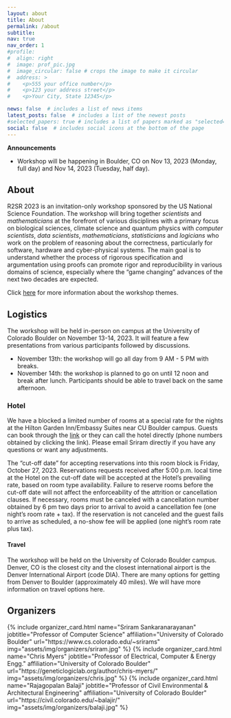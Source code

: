 ```yaml
---
layout: about
title: About
permalink: /about
subtitle:
nav: true
nav_order: 1
#profile:
#  align: right
#  image: prof_pic.jpg
#  image_circular: false # crops the image to make it circular
#  address: >
#    <p>555 your office number</p>
#    <p>123 your address street</p>
#    <p>Your City, State 12345</p>

news: false  # includes a list of news items
latest_posts: false  # includes a list of the newest posts
#selected_papers: true # includes a list of papers marked as "selected={true}"
social: false  # includes social icons at the bottom of the page
---
```


**Announcements**

 - Workshop will be happening in Boulder, CO on Nov 13, 2023 (Monday, full day) and Nov 14, 2023 (Tuesday, half day).

## About

R2SR 2023 is an invitation-only workshop sponsored by the US National Science
Foundation. The workshop will bring together _scientists_ and _mathematicians_
at the forefront of various disciplines with a primary focus on biological
sciences, climate science and quantum physics with _computer scientists_, _data
scientists_, _mathematicians_, _statisticians_ and _logicians_ who work on the
problem of reasoning about the correctness, particularly for software, hardware
and cyber-physical systems. The main goal is to understand whether the process
of rigorous specification and argumentation using proofs can  promote
rigor and reproducibility in various domains of science, especially where the
“game changing” advances of the next two decades are expected.

Click [here](https://r2sr.github.io/themes/) for more information about the
workshop themes.

## Logistics

The workshop will be held in-person on campus at the University of Colorado Boulder on November 13-14, 2023. It will feature a few presentations from various participants followed by discussions.
  - November 13th: the workshop will go all day from 9 AM - 5 PM with breaks.
  - November 14th: the workshop is planned to go on until 12 noon and break after lunch. Participants should be able to travel back on the same afternoon.
  



### Hotel

We have a blocked a limited number of rooms at a special rate for the nights at the Hilton Garden Inn/Embassy Suites near CU Boulder campus. Guests can book through the [link](https://www.hilton.com/en/attend-my-event/cu-dept-of-computer-science/) or they can call the hotel directly (phone numbers obtained by clicking the link). Please email Sriram directly if you  have any questions or want any adjustments. 

The “cut-off date” for accepting reservations into this room block is Friday, October 27, 2023. Reservations requests received
after 5:00 p.m. local time at the Hotel on the cut-off date will be accepted at the Hotel’s prevailing rate, based on room type
availability. Failure to reserve rooms before the cut-off date will not affect the enforceability of the attrition or cancellation
clauses.  If necessary, rooms must be canceled with a cancellation number obtained by 6 pm two days prior to arrival to avoid a
cancellation fee (one night’s room rate + tax). If the reservation is not canceled and the guest fails to arrive as scheduled, a no-show fee will be applied (one night’s room rate plus tax). 


#### Travel

The workshop will be held on the University of Colorado Boulder campus. Denver, CO is the closest city and the closest international airport is the Denver International Airport (code DIA). There are many options for getting from Denver to Boulder (approximately 40 miles). We will have more information on travel options here.

## Organizers

<div class="row row-cols-2 projects pt-3 pb-3">
  {% include organizer_card.html name="Sriram Sankaranarayanan" jobtitle="Professor of Computer Science" affiliation="University of Colorado Boulder" url="https://www.cs.colorado.edu/~srirams" img="assets/img/organizers/sriram.jpg" %}
  {% include organizer_card.html name="Chris Myers" jobtitle="Professor of Electrical, Computer & Energy Engg." affiliation="University of Colorado Boulder" url="https://geneticlogiclab.org/author/chris-myers/" img="assets/img/organizers/chris.jpg" %}
  {% include organizer_card.html name="Rajagopalan Balaji" jobtitle="Professor of Civil Environmental & Architectural Engineering" affiliation="University of Colorado Boulder" url="https://civil.colorado.edu/~balajir/" img="assets/img/organizers/balaji.jpg" %}
</div>
